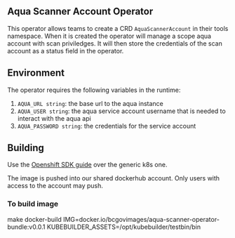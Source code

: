 ## Aqua Scanner Account Operator


This operator allows teams to create a CRD `AquaScannerAccount` in their tools namespace. When it is created the operator will manage a scope aqua account with scan priviledges. It will then store the credentials of the scan account as a status field in the operator. 

## Environment

The operator requires the following variables in the runtime:

1. `AQUA_URL string`: the base url to the aqua instance
2. `AQUA_USER string`: the aqua service account username that is needed to interact with the aqua api
3. `AQUA_PASSWORD string`: the credentials for the service account

## Building

Use the [Openshift SDK guide](https://docs.openshift.com/container-platform/4.8/operators/operator_sdk/golang/osdk-golang-tutorial.html#osdk-bundle-deploy-olm_osdk-golang-tutorial) over the generic k8s one. 

The image is pushed into our shared dockerhub account. Only users with access to the account may push. 

### To build image

make docker-build IMG=docker.io/bcgovimages/aqua-scanner-operator-bundle:v0.0.1 KUBEBUILDER_ASSETS=/opt/kubebuilder/testbin/bin